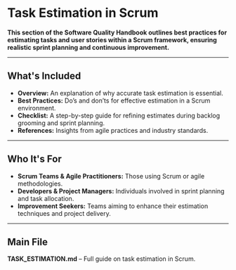# **Task Estimation in Scrum**

**This section of the Software Quality Handbook outlines best practices for estimating tasks and user stories within a Scrum framework, ensuring realistic sprint planning and continuous improvement.**

---

## **What's Included**
- **Overview:** An explanation of why accurate task estimation is essential.
- **Best Practices:** Do’s and don’ts for effective estimation in a Scrum environment.
- **Checklist:** A step-by-step guide for refining estimates during backlog grooming and sprint planning.
- **References:** Insights from agile practices and industry standards.

---

## **Who It's For**
- **Scrum Teams & Agile Practitioners:** Those using Scrum or agile methodologies.
- **Developers & Project Managers:** Individuals involved in sprint planning and task allocation.
- **Improvement Seekers:** Teams aiming to enhance their estimation techniques and project delivery.

---

## **Main File**
**TASK_ESTIMATION.md** – Full guide on task estimation in Scrum.
